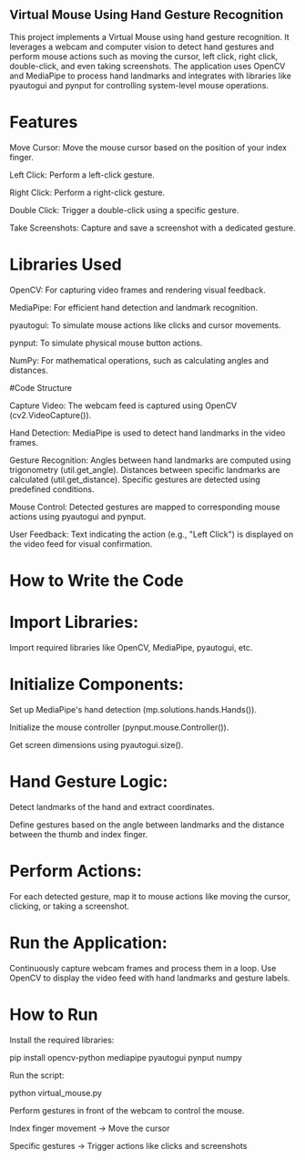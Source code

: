 ## Virtual Mouse Using Hand Gesture Recognition
This project implements a Virtual Mouse using hand gesture recognition. It leverages a webcam and computer vision to detect hand gestures and perform mouse actions such as moving the cursor, left click, right click, double-click, and even taking screenshots. The application uses OpenCV and MediaPipe to process hand landmarks and integrates with libraries like pyautogui and pynput for controlling system-level mouse operations.

# Features
Move Cursor: Move the mouse cursor based on the position of your index finger.

Left Click: Perform a left-click gesture.

Right Click: Perform a right-click gesture.

Double Click: Trigger a double-click using a specific gesture.

Take Screenshots: Capture and save a screenshot with a dedicated gesture.

# Libraries Used
OpenCV: For capturing video frames and rendering visual feedback.

MediaPipe: For efficient hand detection and landmark recognition.

pyautogui: To simulate mouse actions like clicks and cursor movements.

pynput: To simulate physical mouse button actions.

NumPy: For mathematical operations, such as calculating angles and distances.


#Code Structure

Capture Video: The webcam feed is captured using OpenCV (cv2.VideoCapture()).

Hand Detection: MediaPipe is used to detect hand landmarks in the video frames.

Gesture Recognition:
Angles between hand landmarks are computed using trigonometry (util.get_angle).
Distances between specific landmarks are calculated (util.get_distance).
Specific gestures are detected using predefined conditions.

Mouse Control: Detected gestures are mapped to corresponding mouse actions using pyautogui and pynput.

User Feedback: Text indicating the action (e.g., "Left Click") is displayed on the video feed for visual confirmation.

# How to Write the Code
# Import Libraries: 

Import required libraries like OpenCV, MediaPipe, pyautogui, etc.

# Initialize Components:

Set up MediaPipe's hand detection (mp.solutions.hands.Hands()).

Initialize the mouse controller (pynput.mouse.Controller()).

Get screen dimensions using pyautogui.size().

# Hand Gesture Logic:

Detect landmarks of the hand and extract coordinates.

Define gestures based on the angle between landmarks and the distance between the thumb and index finger.

# Perform Actions:

For each detected gesture, map it to mouse actions like moving the cursor, clicking, or taking a screenshot.

# Run the Application:

Continuously capture webcam frames and process them in a loop.
Use OpenCV to display the video feed with hand landmarks and gesture labels.

# How to Run
Install the required libraries:

pip install opencv-python mediapipe pyautogui pynput numpy

Run the script:

python virtual_mouse.py

Perform gestures in front of the webcam to control the mouse.

Index finger movement → Move the cursor

Specific gestures → Trigger actions like clicks and screenshots


